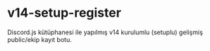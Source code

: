 # v14-setup-register
 Discord.js kütüphanesi ile yapılmış v14 kurulumlu (setuplu) gelişmiş public/ekip kayıt botu. 
